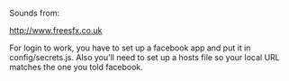 Sounds from:

http://www.freesfx.co.uk

For login to work, you have to set up a facebook app and put it in config/secrets.js. Also you'll need to set up a hosts file so your local URL matches the one you told facebook.

